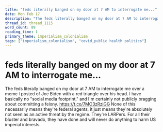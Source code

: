 ```yaml
---
title: "feds literally banged on my door at 7 AM to interrogate me..."
date: Mon Feb 17
description: "The feds literally banged on my door at 7 AM to interrogate me over a meme I posted of Joe Biden with a red triangle over his head."
thread_id: thread_1115
word_count: 89
reading_time: 1
primary_theme: imperialism_colonialism
tags: ["imperialism_colonialism", "covid_public health politics"]
---
```


# feds literally banged on my door at 7 AM to interrogate me...

The feds literally banged on my door at 7 AM to interrogate me over a meme I posted of Joe Biden with a red triangle over his head. I have basically no "social media footprint," and I'm certainly not publicly bragging about committing a felony. https://t.co/7MO3zRziGG None of this necessarily means they're federal agents, it just means they're absolutely not seen as an active threat by the regime. They're LARPers. For all their bluster and bravado, they have done and will never do anything to harm US imperial interests.